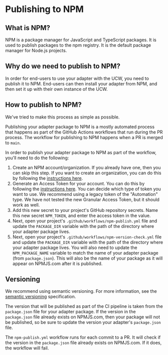 # Publishing to NPM

## What is NPM?

NPM is a package manager for JavaScript and TypeScript packages. It is used to publish packages to the npm registry. It is the default package manager for Node.js projects.

## Why do we need to publish to NPM?

In order for end-users to use your adapter with the UCW, you need to publish it to NPM. End-users can then install your adapter from NPM, and then set it up with their own instance of the UCW.

## How to publish to NPM?

We've tried to make this process as simple as possible. 

Publishing your adapter package to NPM is a mostly automated process that happens as part of the GitHub Actions workflows that run during the PR process. The workflow for publishing to NPM happens when a PR is merged to `main`.

In order to publish your adapter package to NPM as part of the workflow, you'll need to do the following:

1. Create an NPM account/organization. If you already have one, then you can skip this step. If you want to create an organization, you can do this by following the [instructions here](https://docs.npmjs.com/creating-an-organization).
1. Generate an Access Token for your account. You can do this by following the [instructions here](https://docs.npmjs.com/about-access-tokens). You can decide which type of token you want to use. We recommend using a legacy token of the "Automation" type. We have not tested the new Granular Access Token, but it should work as well.
1. Add this new secret to your project's GitHub repository secrets. Name this new secret `NPM_TOKEN`, and enter the access token in the value. 
1. Next, open your project's `.github/workflows/npm-publish.yml` file and update the `PACKAGE_DIR` variable with the path of the directory where your adapter package lives.
1. Next, open your project's `.github/workflows/npm-version-check.yml` file and update the `PACKAGE_DIR` variable with the path of the directory where your adapter package lives. You will also need to update the `NPM_PACKAGE_NAME` variable to match the name of your adapter package (from `package.json`). This will also be the name of your package as it will appear on NPMJS.com after it is published.

## Versioning

We recommend using semantic versioning. For more information, see the [semantic versioning](https://semver.org/) specification.

The version that will be published as part of the CI pipeline is taken from the `package.json` file for your adapter package. If the version in the `package.json` file already exists on NPMJS.com, then your package will not be published, so be sure to update the version your adapter's `package.json` file.

The `npm-publish.yml` workflow runs for each commit to a PR. It will check if the version in the `package.json` file already exists on NPMJS.com. If it does, the workflow will fail.
